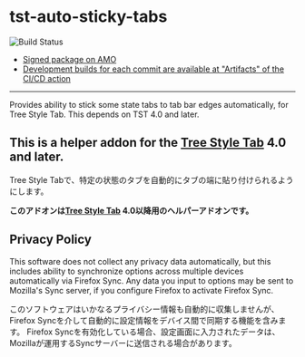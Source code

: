 # tst-auto-sticky-tabs

![Build Status](https://github.com/piroor/tst-auto-sticky-tabs/actions/workflows/main.yml/badge.svg?branch=trunk)

* [Signed package on AMO](https://addons.mozilla.org/firefox/addon/tst-auto-sticky-tabs/)
* [Development builds for each commit are available at "Artifacts" of the CI/CD action](https://github.com/piroor/tst-auto-sticky-tabs/actions?query=workflow%3ACI%2FCD)

----

Provides ability to stick some state tabs to tab bar edges automatically, for Tree Style Tab.
This depends on TST 4.0 and later.

<strong>This is a helper addon for the <a href="https://addons.mozilla.org/firefox/addon/tree-style-tab/">Tree Style Tab</a> 4.0 and later.</strong>
----

Tree Style Tabで、特定の状態のタブを自動的にタブの端に貼り付けられるようにします。

<strong>このアドオンは<a href="https://addons.mozilla.org/firefox/addon/tree-style-tab/">Tree Style Tab</a> 4.0以降用のヘルパーアドオンです。</strong>

## Privacy Policy

This software does not collect any privacy data automatically, but this includes ability to synchronize options across multiple devices automatically via Firefox Sync.
Any data you input to options may be sent to Mozilla's Sync server, if you configure Firefox to activate Firefox Sync.

このソフトウェアはいかなるプライバシー情報も自動的に収集しませんが、Firefox Syncを介して自動的に設定情報をデバイス間で同期する機能を含みます。
Firefox Syncを有効化している場合、設定画面に入力されたデータは、Mozillaが運用するSyncサーバーに送信される場合があります。
